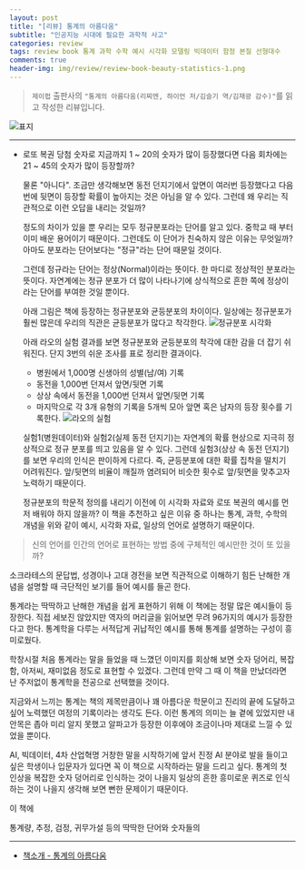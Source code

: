 ```yaml
---  
layout: post  
title: "[리뷰] 통계의 아름다움"  
subtitle: "인공지능 시대에 필요한 과학적 사고"  
categories: review  
tags: review book 통계 과학 수학 예시 시각화 모델링 빅데이터 함정 본질 선형대수 
comments: true  
header-img: img/review/review-book-beauty-statistics-1.png
---  
```

  
> `제이펍` 출판사의 `"통계의 아름다움(리찌엔, 하이언 저/김슬기 역/김재광 감수)"`를 읽고 작성한 리뷰입니다.  

![표지](https://theorydb.github.io/assets/img/review/review-book-beauty-statistics-1.png)  

---

* 로또 복권 당첨 숫자로 지금까지 1 ~ 20의 숫자가 많이 등장했다면 다음 회차에는 21 ~ 45의 숫자가 많이 등장할까?  

  물론 "아니다". 조금만 생각해보면 동전 던지기에서 앞면이 여러번 등장했다고 다음번에 뒷면이 등장할 확률이 높아지는 것은 아님을 알 수 있다. 그런데 왜 우리는 직관적으로 이런 오답을 내리는 것일까?

  정도의 차이가 있을 뿐 우리는 모두 정규분포라는 단어를 알고 있다. 중학교 때 부터 이미 배운 용어이기 때문이다. 그런데도 이 단어가 친숙하지 않은 이유는 무엇일까? 아마도 분포라는 단어보다는 "정규"라는 단어 때문일 것이다. 

  그런데 정규라는 단어는 정상(Normal)이라는 뜻이다. 한 마디로 정상적인 분포라는 뜻이다. 자연계에는 정규 분포가 더 많이 나타나기에 상식적으로 흔한 쪽에 정상이라는 단어를 부여한 것일 뿐이다. 
  
  아래 그림은 책에 등장하는 정규분포와 균등분포의 차이이다. 일상에는 정규분포가 훨씬 많은데 우리의 직관은 균등분포가 많다고 착각한다. 
  ![정규분포 시각화](https://theorydb.github.io/assets/img/review/review-book-beauty-statistics-2.png)

  아래 라오의 실험 결과를 보면 정규분포와 균등분포의 착각에 대한 감을 더 잡기 쉬워진다. 단지 3번의 쉬운 조사를 표로 정리한 결과이다.
  + 병원에서 1,000명 신생아의 성별(남/여) 기록
  + 동전을 1,000번 던져서 앞면/뒷면 기록
  + 상상 속에서 동전을 1,000번 던져서 앞면/뒷면 기록
  + 마지막으로 각 3개 유형의 기록을 5개씩 모아 앞면 혹은 남자의 등장 횟수를 기록한다.
  ![라오의 실험](https://theorydb.github.io/assets/img/review/review-book-beauty-statistics-3.png)

  실험1(병원데이터)와 실험2(실제 동전 던지기)는 자연계의 확률 현상으로 지극히 정상적으로 정규 분포를 띄고 있음을 알 수 있다. 그런데 실험3(상상 속 동전 던지기)를 보면 우리의 인식은 판이하게 다르다. 즉, 균등분포에 대한 확률 집착을 떨치기 어려워진다. 앞/뒷면의 비율이 깨질까 염려되어 비슷한 횟수로 앞/뒷면을 맞추고자 노력하기 때문이다.
  
  정규분포의 학문적 정의를 내리기 이전에 이 시각화 자료와 로또 복권의 예시를 먼저 배워야 하지 않을까? 이 책을 추천하고 싶은 이유 중 하나는 통계, 과학, 수학의 개념을 위와 같이 예시, 시각화 자료, 일상의 언어로 설명하기 때문이다.




> 신의 언어를 인간의 언어로 표현하는 방법 중에 구체적인 예시만한 것이 또 있을까?

소크라테스의 문답법, 성경이나 고대 경전을 보면 직관적으로 이해하기 힘든 난해한 개념을 설명할 때 극단적인 보기를 들어 예시를 들곤 한다. 

통계라는 딱딱하고 난해한 개념을 쉽게 표현하기 위해 이 책에는 정말 많은 예시들이 등장한다. 직접 세보진 않았지만 역자의 머리글을 읽어보면 무려 96가지의 예시가 등장한다고 한다. 통계학을 다루는 서적답게 귀납적인 예시를 통해 통계를 설명하는 구성이 흥미로웠다.

학창시절 처음 통계라는 말을 들었을 때 느꼈던 이미지를 회상해 보면 숫자 덩어리, 복잡함, 아저씨, 재미없음 정도로 표현할 수 있겠다. 그런데 만약 그 때 이 책을 만났더라면 난 주저없이 통계학을 전공으로 선택했을 것이다. 

지금와서 느끼는 통계는 책의 제목만큼이나 꽤 아름다운 학문이고 진리의 끝에 도달하고 싶어 노력했던 여정의 기록이라는 생각도 든다. 이런 통계의 의미는 늘 곁에 있었지만 내 안목은 좁아 미리 알지 못했고 알파고가 등장한 이후에야 조금이나마 제대로 느낄 수 있었을 뿐이다.

AI, 빅데이터, 4차 산업혁명 거창한 말을 시작하기에 앞서 진정 AI 분야로 발을 들이고 싶은 학생이나 입문자가 있다면 꼭 이 책으로 시작하라는 말을 드리고 싶다. 통계의 첫 인상을 복잡한 숫자 덩어리로 인식하는 것이 나을지 일상의 흔한 흥미로운 퀴즈로 인식하는 것이 나을지 생각해 보면 뻔한 문제이기 때문이다.

이 책에 

통계량, 추정, 검정, 귀무가설 등의 딱딱한 단어와 숫자들의


---

* [책소개 - 통계의 아름다움](http://www.yes24.com/Product/Goods/94466796)

